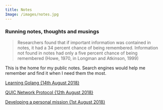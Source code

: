 ```yaml
---
title: Notes
Image: /images/notes.jpg
---
```


### Running notes, thoughts and musings
> Researchers found that if important information was contained in notes, it had a 34 percent chance of being remembered. Information not found in notes had only a five percent chance of being remembered (Howe, 1970, in Longman and Atkinson, 1999)

This is the home for my public notes. Search engines would help me remember and find it when I need them the most.

[Learning Golang {14th August 2018}](/notes/learning-go)

[QUIC Network Protocol {12th August 2018}](/notes/quic-network-protocol)

[Developing a personal mission {1st August 2018}](/notes/developing-a-mission)
